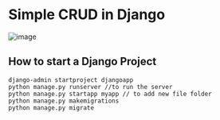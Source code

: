 # Simple CRUD in Django
![image](https://github.com/kimalfred/CRUD-Django/assets/119164038/ac70b081-9016-43dc-999e-5a0b8fe80841)

## How to start a Django Project
```
django-admin startproject djangoapp
python manage.py runserver //to run the server
python manage.py startapp myapp // to add new file folder
python manage.py makemigrations
python manage.py migrate
```
